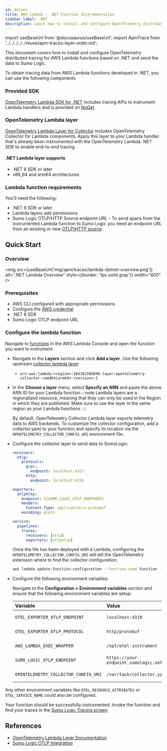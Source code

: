 ```yaml
---
id: dotnet
title: AWS Lambda - .NET Function Instrumentation
sidebar_label: .NET
description: Learn how to install and configure OpenTelemetry distributed tracing for AWS .NET-based Lambda functions and send data to Sumo Logic.
---
```


import useBaseUrl from '@docusaurus/useBaseUrl';
import ApmTrace from '../../../../../reuse/apm-traces-layer-order.md';

This document covers how to install and configure OpenTelemetry distributed tracing for AWS Lambda functions based on .NET and send the data to Sumo Logic.

To obtain tracing data from AWS Lambda functions developed in .NET, you can use the following components

### Provided SDK

[OpenTelemetry Lambda SDK for .NET](https://github.com/open-telemetry/opentelemetry-dotnet-contrib/tree/main/src/OpenTelemetry.Instrumentation.AWSLambda) includes tracing APIs to instrument Lambda handlers and is provided on [NuGet](https://www.nuget.org/packages/OpenTelemetry.Instrumentation.AWSLambda).

### OpenTelemetry Lambda layer

[OpenTelemetry Lambda Layer for Collector](https://github.com/open-telemetry/opentelemetry-lambda/tree/main/collector#opentelemetry-collector-aws-lambda-extension-layer) includes OpenTelemetry Collector for Lambda components. Apply this layer to your Lambda handler that's already been instrumented with the OpenTelemetry Lambda .NET SDK to enable end-to-end tracing.

#### .NET Lambda layer supports

* .NET 6 SDK or later
* x86_64 and arm64 architectures

### Lambda function requirements

You'll need the following:

* .NET 6 SDK or later
* Lambda layers add permissions
* Sumo Logic OTLP/HTTP Source endpoint URL - To send spans from the instrumented Lambda function to Sumo Logic you need an endpoint URL from an existing or new [OTLP/HTTP source](/docs/send-data/hosted-collectors/http-source/otlp).

## Quick Start

### Overview

<img src={useBaseUrl('img/apm/traces/lambda-dotnet-overview.png')} alt=".NET Lambda Overview" style={{border: '1px solid gray'}} width="800" />

### Prerequisites

* AWS CLI configured with appropriate permissions
* Configure the [AWS credential](https://docs.aws.amazon.com/cli/latest/userguide/cli-configure-files.html)
* .NET 6 SDK
* Sumo Logic OTLP endpoint URL

### Configure the lambda function

Navigate to [functions](https://console.aws.amazon.com/lambda/home#/functions) in the AWS Lambda Console and open the function you want to instrument.

* Navigate to the **Layers** section and click **Add a layer**.
  Use the following upstream [collector lambda layer](https://github.com/open-telemetry/opentelemetry-lambda/tree/main?tab=readme-ov-file#latest-layer-versions)

  * `arn:aws:lambda:<region>:184161586896:layer:opentelemetry-collector-<amd64|arm64>-<version>:1`

* In the **Choose a layer** menu, select **Specify an ARN** and paste the above ARN ID for your Lambda function
  :::note
  Lambda layers are a regionalized resource, meaning that they can only be used in the Region in which they are published. Make sure to use the layer in the same region as your Lambda functions.
  :::

  By default, OpenTelemetry Collector Lambda layer exports telemetry data to AWS backends. To customize the collector configuration, add a collector.yaml to your function and specify its location via the `OPENTELEMETRY_COLLECTOR_CONFIG_URI` environment file.

* Configure the collector layer to send data to SumoLogic:

    ```yaml
    receivers:
      otlp:
        protocols:
          grpc:
            endpoint: localhost:4317
          http:
            endpoint: localhost:4318

    exporters:
      otlphttp:
        endpoint: ${SUMO_LOGIC_OTLP_ENDPOINT}
        headers:
          Content-Type: application/x-protobuf
        encoding: proto

    service:
      pipelines:
        traces:
          receivers: [otlp]
          exporters: [otlphttp]
    ```

    Once the file has been deployed with a Lambda, configuring the `OPENTELEMETRY_COLLECTOR_CONFIG_URI` will tell the OpenTelemetry extension where to find the collector configuration:

    ```bash
    aws lambda update-function-configuration --function-name Function --environment Variables={OPENTELEMETRY_COLLECTOR_CONFIG_URI=/var/task/collector.yaml}
    ```

* Configure the following environment variables:

  Navigate to the **Configuration > Environment variables** section and ensure that the following  environment variables are setup:

  | Variable | Value | Purpose |
  |:---------|:------|:--------|
  | `OTEL_EXPORTER_OTLP_ENDPOINT` | `localhost:4318` | Collector endpoint |
  | `OTEL_EXPORTER_OTLP_PROTOCOL` | `http/protobuf` | Export protocol |
  | `AWS_LAMBDA_EXEC_WRAPPER` | `/opt/otel-instrument` | Lambda wrapper |
  | `SUMO_LOGIC_OTLP_ENDPOINT` | `https://your-endpoint.sumologic.net/receiver/v1/otlp/YOUR_TOKEN` | Sumo Logic endpoint |
  | `OPENTELEMETRY_COLLECTOR_CONFIG_URI` | `/var/task/collector.yaml` | Collector configuration |

Any other environment variables like `OTEL_RESOURCE_ATTRIBUTES` or `OTEL_SERVICE_NAME` could also be configured.

Your function should be successfully instrumented. Invoke the function and find your traces in the [Sumo Logic Tracing screen](/docs/apm/traces/view-and-investigate-traces)

## References

* [OpenTelemetry Lambda Layer Documentation](https://github.com/open-telemetry/opentelemetry-lambda)
* [Sumo Logic OTLP Integration](/docs/send-data/hosted-collectors/http-source/otlp/)
